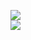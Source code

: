 [![](https://img.shields.io/badge/Made%20With-Github%20Spray-lightgrey.svg?style=for-the-badge&logo=github)](https://github.com/Annihil/github-spray#9160)  
[![](https://i.imgur.com/2DrTn0Z.gif)](https://github.com/Annihil/github-spray)